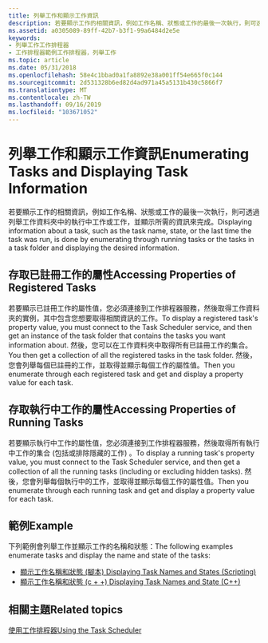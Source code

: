 ```yaml
---
title: 列舉工作和顯示工作資訊
description: 若要顯示工作的相關資訊，例如工作名稱、狀態或工作的最後一次執行，則可透過列舉工作資料夾中的執行中工作或工作，並顯示所需的資訊來完成。
ms.assetid: a0305089-89ff-42b7-b3f1-99a6484d2e5e
keywords:
- 列舉工作工作排程器
- 工作排程器範例工作排程器，列舉工作
ms.topic: article
ms.date: 05/31/2018
ms.openlocfilehash: 58e4c1bbad0a1fa8892e38a001ff54e665f0c144
ms.sourcegitcommit: 2d531328b6ed82d4ad971a45a5131b430c5866f7
ms.translationtype: MT
ms.contentlocale: zh-TW
ms.lasthandoff: 09/16/2019
ms.locfileid: "103671052"
---
```

# <a name="enumerating-tasks-and-displaying-task-information"></a><span data-ttu-id="cade9-105">列舉工作和顯示工作資訊</span><span class="sxs-lookup"><span data-stu-id="cade9-105">Enumerating Tasks and Displaying Task Information</span></span>

<span data-ttu-id="cade9-106">若要顯示工作的相關資訊，例如工作名稱、狀態或工作的最後一次執行，則可透過列舉工作資料夾中的執行中工作或工作，並顯示所需的資訊來完成。</span><span class="sxs-lookup"><span data-stu-id="cade9-106">Displaying information about a task, such as the task name, state, or the last time the task was run, is done by enumerating through running tasks or the tasks in a task folder and displaying the desired information.</span></span>

## <a name="accessing-properties-of-registered-tasks"></a><span data-ttu-id="cade9-107">存取已註冊工作的屬性</span><span class="sxs-lookup"><span data-stu-id="cade9-107">Accessing Properties of Registered Tasks</span></span>

<span data-ttu-id="cade9-108">若要顯示已註冊工作的屬性值，您必須連接到工作排程器服務，然後取得工作資料夾的實例，其中包含您想要取得相關資訊的工作。</span><span class="sxs-lookup"><span data-stu-id="cade9-108">To display a registered task's property value, you must connect to the Task Scheduler service, and then get an instance of the task folder that contains the tasks you want information about.</span></span> <span data-ttu-id="cade9-109">然後，您可以在工作資料夾中取得所有已註冊工作的集合。</span><span class="sxs-lookup"><span data-stu-id="cade9-109">You then get a collection of all the registered tasks in the task folder.</span></span> <span data-ttu-id="cade9-110">然後，您會列舉每個已註冊的工作，並取得並顯示每個工作的屬性值。</span><span class="sxs-lookup"><span data-stu-id="cade9-110">Then you enumerate through each registered task and get and display a property value for each task.</span></span>

## <a name="accessing-properties-of-running-tasks"></a><span data-ttu-id="cade9-111">存取執行中工作的屬性</span><span class="sxs-lookup"><span data-stu-id="cade9-111">Accessing Properties of Running Tasks</span></span>

<span data-ttu-id="cade9-112">若要顯示執行中工作的屬性值，您必須連接到工作排程器服務，然後取得所有執行中工作的集合 (包括或排除隱藏的工作) 。</span><span class="sxs-lookup"><span data-stu-id="cade9-112">To display a running task's property value, you must connect to the Task Scheduler service, and then get a collection of all the running tasks (including or excluding hidden tasks).</span></span> <span data-ttu-id="cade9-113">然後，您會列舉每個執行中的工作，並取得並顯示每個工作的屬性值。</span><span class="sxs-lookup"><span data-stu-id="cade9-113">Then you enumerate through each running task and get and display a property value for each task.</span></span>

## <a name="example"></a><span data-ttu-id="cade9-114">範例</span><span class="sxs-lookup"><span data-stu-id="cade9-114">Example</span></span>

<span data-ttu-id="cade9-115">下列範例會列舉工作並顯示工作的名稱和狀態：</span><span class="sxs-lookup"><span data-stu-id="cade9-115">The following examples enumerate tasks and display the name and state of the tasks:</span></span>

-   [<span data-ttu-id="cade9-116">顯示工作名稱和狀態 (腳本) </span><span class="sxs-lookup"><span data-stu-id="cade9-116">Displaying Task Names and States (Scripting)</span></span>](displaying-task-names-and-state--scripting-.md)
-   [<span data-ttu-id="cade9-117">顯示工作名稱和狀態 (c + +) </span><span class="sxs-lookup"><span data-stu-id="cade9-117">Displaying Task Names and State (C++)</span></span>](displaying-task-names-and-state--c---.md)

## <a name="related-topics"></a><span data-ttu-id="cade9-118">相關主題</span><span class="sxs-lookup"><span data-stu-id="cade9-118">Related topics</span></span>

<dl> <dt>

[<span data-ttu-id="cade9-119">使用工作排程器</span><span class="sxs-lookup"><span data-stu-id="cade9-119">Using the Task Scheduler</span></span>](using-the-task-scheduler.md)
</dt> </dl>

 

 




